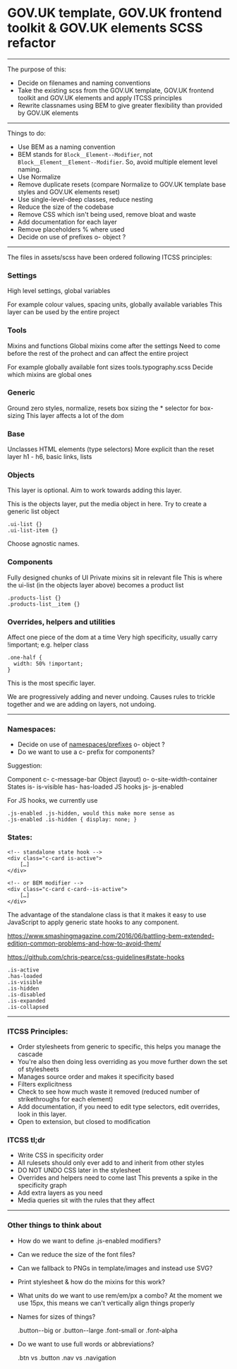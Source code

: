 # GOV.UK template, GOV.UK frontend toolkit & GOV.UK elements SCSS refactor

---

The purpose of this:

- Decide on filenames and naming conventions
- Take the existing scss from the GOV.UK template, GOV.UK frontend toolkit and GOV.UK elements and apply ITCSS principles
- Rewrite classnames using BEM to give greater flexibility than provided by GOV.UK elements

---

Things to do:

* Use BEM as a naming convention
* BEM stands for `Block__Element--Modifier`, not `Block__Element__Element--Modifier`. So, avoid multiple element level naming.
* Use Normalize
* Remove duplicate resets (compare Normalize to GOV.UK template base styles and GOV.UK elements reset)
* Use single-level-deep classes, reduce nesting
* Reduce the size of the codebase
* Remove CSS which isn't being used, remove bloat and waste
* Add documentation for each layer
* Remove placeholders % where used
* Decide on use of prefixes o- object ?

---

The files in assets/scss have been ordered following ITCSS principles:

### Settings

High level settings, global variables

For example colour values, spacing units, globally available variables
This layer can be used by the entire project

### Tools

Mixins and functions
Global mixins come after the settings
Need to come before the rest of the prohect and can affect the entire project

For example globally available font sizes
tools.typography.scss
Decide which mixins are global ones

### Generic

Ground zero styles, normalize, resets box sizing
the * selector for box-sizing
This layer affects a lot of the dom

### Base

Unclasses HTML elements (type selectors)
More explicit than the reset layer
h1 - h6, basic links, lists

### Objects

This layer is optional.
Aim to work towards adding this layer.

This is the objects layer, put the media object in here.
Try to create a generic list object

    .ui-list {}
    .ui-list-item {}

Choose agnostic names.

### Components

Fully designed chunks of UI
Private mixins sit in relevant file
This is where the ui-list (in the objects layer above) becomes a product list

    .products-list {}
    .products-list__item {}

### Overrides, helpers and utilities

Affect one piece of the dom at a time
Very high specificity, usually carry !important;
e.g. helper class

    .one-half {
      width: 50% !important;
    }

This is the most specific layer.

We are progressively adding and never undoing.
Causes rules to trickle together and we are adding on layers, not undoing.

------------------------------------------------------------------------------------------

### Namespaces:

* Decide on use of [namespaces/prefixes](http://csswizardry.com/2015/03/more-transparent-ui-code-with-namespaces/) o- object ?
* Do we want to use a c- prefix for components?

Suggestion:

Component          c-               c-message-bar
Object (layout)    o-               o-site-width-container
States             is-              is-visible
                   has-             has-loaded
JS hooks           js-              js-enabled

For JS hooks, we currently use

    .js-enabled .js-hidden, would this make more sense as
    .js-enabled .is-hidden { display: none; }

### States:

    <!-- standalone state hook -->
    <div class="c-card is-active">
        […]
    </div>

    <!-- or BEM modifier -->
    <div class="c-card c-card--is-active">
        […]
    </div>

The advantage of the standalone class is that it makes it easy to use JavaScript to apply generic state hooks to any component.

https://www.smashingmagazine.com/2016/06/battling-bem-extended-edition-common-problems-and-how-to-avoid-them/

https://github.com/chris-pearce/css-guidelines#state-hooks

    .is-active
    .has-loaded
    .is-visible
    .is-hidden
    .is-disabled
    .is-expanded
    .is-collapsed

------------------------------------------------------------------------------------------

### ITCSS Principles:

- Order stylesheets from generic to specific, this helps you manage the cascade
- You're also then doing less overriding as you move further down the set of stylesheets
- Manages source order and makes it specificity based
- Filters explicitness
- Check to see how much waste it removed (reduced number of strikethroughs for each element)
- Add documentation, if you need to edit type selectors, edit overrides, look in this layer.
- Open to extension, but closed to modification

### ITCSS tl;dr
- Write CSS in specificity order
- All rulesets should only ever add to and inherit from other styles
- DO NOT UNDO CSS later in the stylesheet
- Overrides and helpers need to come last
  This prevents a spike in the specificity graph
- Add extra layers as you need
- Media queries sit with the rules that they affect

------------------------------------------------------------------------------------------

### Other things to think about

- How do we want to define .js-enabled modifiers?
- Can we reduce the size of the font files?
- Can we fallback to PNGs in template/images and instead use SVG?
- Print stylesheet & how do the mixins for this work?
- What units do we want to use rem/em/px a combo? At the moment we use 15px, this means we can't vertically align things properly
- Names for sizes of things?

    .button--big or .button--large
    .font-small or .font-alpha

- Do we want to use full words or abbreviations?

    .btn vs .button
    .nav vs .navigation
